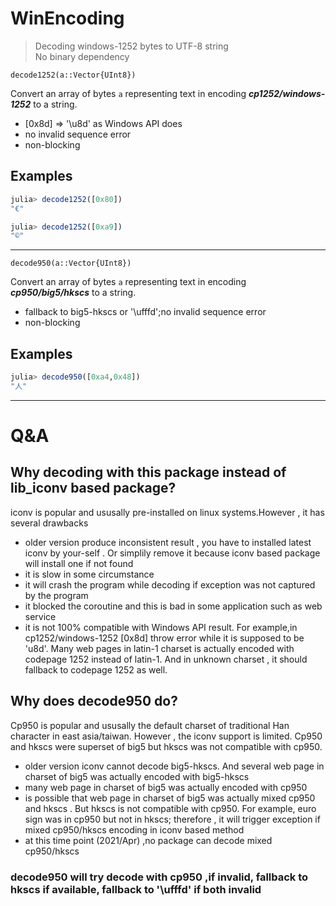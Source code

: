 # WinEncoding
>Decoding windows-1252 bytes to UTF-8 string<br>
>No binary dependency


    decode1252(a::Vector{UInt8})
Convert an array of bytes `a` representing text in encoding ***cp1252/windows-1252*** to a string.
- [0x8d] => '\\u8d' as Windows API does
- no invalid sequence error
- non-blocking
## Examples
```julia
julia> decode1252([0x80])
"€"

julia> decode1252([0xa9])
"©"
```
---

    decode950(a::Vector{UInt8})
Convert an array of bytes `a` representing text in encoding ***cp950/big5/hkscs*** to a string.
- fallback to big5-hkscs or '\ufffd';no invalid sequence error
- non-blocking

## Examples
```julia
julia> decode950([0xa4,0x48])
"人"
```

---

# Q&A
## Why decoding with this package instead of lib_iconv based package?
iconv is popular and ususally pre-installed on linux systems.However , it has several drawbacks
- older version produce inconsistent result , you have to installed latest iconv by your-self .
Or simplily remove it because iconv based package will install one if not found
- it is slow in some circumstance
- it will crash the program while decoding if exception was not captured by the program
- it blocked the coroutine and this is bad in some application such as web service
- it is not 100% compatible with Windows API result. For example,in cp1252/windows-1252 [0x8d] throw error while it is supposed to be 'u8d'. Many web pages in latin-1 charset is actually encoded with codepage 1252 instead of latin-1. And in unknown charset , it should fallback to codepage 1252 as well.

## Why does decode950  do?
Cp950 is popular and ususally the default charset of traditional Han character in east asia/taiwan. However , the iconv support is limited. Cp950 and hkscs were superset of big5 but hkscs was not compatible with cp950.
- older version iconv cannot decode big5-hkscs. And several web page in charset of big5 was actually encoded with big5-hkscs 
- many web page in charset of big5 was actually encoded with cp950
- is possible that  web page in charset of big5 was actually mixed cp950 and hkscs . But hkscs is not compatible with cp950. For example, euro sign was in cp950 but not in hkscs; therefore , it will trigger exception if mixed cp950/hkscs encoding in iconv based method
- at this time point (2021/Apr) ,no package can decode mixed cp950/hkscs
### decode950 will try decode with cp950 ,if invalid, fallback to hkscs if available, fallback to '\ufffd' if both invalid